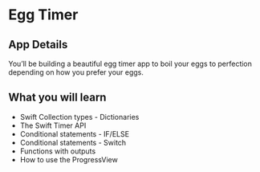 # Egg Timer

## App Details

You’ll be building a beautiful egg timer app to boil your eggs to perfection depending on how you prefer your eggs.

## What you will learn

- Swift Collection types - Dictionaries
- The Swift Timer API
- Conditional statements - IF/ELSE
- Conditional statements - Switch
- Functions with outputs
- How to use the ProgressView
